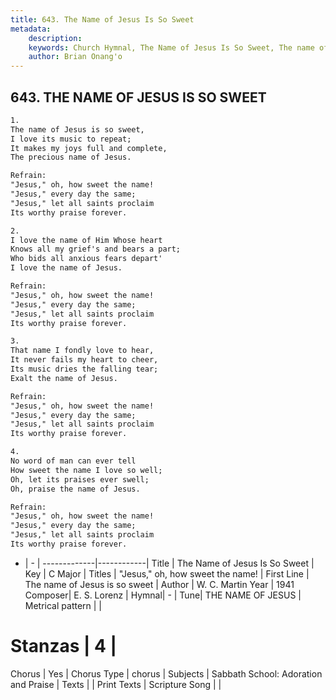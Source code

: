 ```yaml
---
title: 643. The Name of Jesus Is So Sweet
metadata:
    description: 
    keywords: Church Hymnal, The Name of Jesus Is So Sweet, The name of Jesus is so sweet, "Jesus," oh, how sweet the name!
    author: Brian Onang'o
---
```



## 643. THE NAME OF JESUS IS SO SWEET

```txt
1.
The name of Jesus is so sweet, 
I love its music to repeat; 
It makes my joys full and complete, 
The precious name of Jesus. 

Refrain:
"Jesus," oh, how sweet the name! 
"Jesus," every day the same; 
"Jesus," let all saints proclaim 
Its worthy praise forever. 

2.
I love the name of Him Whose heart 
Knows all my grief's and bears a part; 
Who bids all anxious fears depart' 
I love the name of Jesus. 

Refrain:
"Jesus," oh, how sweet the name! 
"Jesus," every day the same; 
"Jesus," let all saints proclaim 
Its worthy praise forever. 

3.
That name I fondly love to hear, 
It never fails my heart to cheer, 
Its music dries the falling tear; 
Exalt the name of Jesus. 

Refrain:
"Jesus," oh, how sweet the name! 
"Jesus," every day the same; 
"Jesus," let all saints proclaim 
Its worthy praise forever. 

4.
No word of man can ever tell 
How sweet the name I love so well; 
Oh, let its praises ever swell; 
Oh, praise the name of Jesus.

Refrain:
"Jesus," oh, how sweet the name! 
"Jesus," every day the same; 
"Jesus," let all saints proclaim 
Its worthy praise forever. 

```

- |   -  |
-------------|------------|
Title | The Name of Jesus Is So Sweet |
Key | C Major |
Titles | "Jesus," oh, how sweet the name! |
First Line | The name of Jesus is so sweet |
Author | W. C. Martin
Year | 1941
Composer| E. S. Lorenz |
Hymnal|  - |
Tune| THE NAME OF JESUS |
Metrical pattern | |
# Stanzas | 4 |
Chorus | Yes |
Chorus Type | chorus |
Subjects | Sabbath School: Adoration and Praise |
Texts |  |
Print Texts | 
Scripture Song |  |
  
